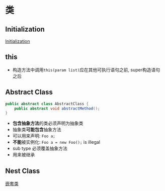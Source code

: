 # 类

## Initialization

[Initialization](Java_Class_Initialize.md)

## this

- 构造方法中调用`this(param list)`应在其他可执行语句之前, super构造语句之后

## Abstract Class

```java
public abstract class AbstractClass {
    public abstract void abstractMethod();
}
```

- **包含抽象方法**的类必须声明为抽象类
- 抽象类**可能包含**抽象方法
- 可以用来声明: `Foo a;`
- **不能**被实例化: `Foo a = new Foo();` is illegal
- sub type 必须覆盖抽象方法
- 用来被继承

## Nest Class

[嵌套类](Java_Nested_Class.md)
